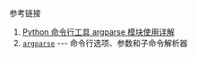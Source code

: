 





参考链接

1. [Python 命令行工具 argparse 模块使用详解](https://www.cnblogs.com/piperck/p/8446580.html)
2. [`argparse`](https://docs.python.org/zh-cn/3/library/argparse.html#module-argparse) --- 命令行选项、参数和子命令解析器

